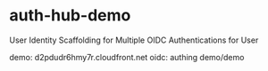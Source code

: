 # auth-hub-demo
User Identity Scaffolding  for Multiple OIDC Authentications for User 

demo: d2pdudr6hmy7r.cloudfront.net
oidc: authing demo/demo
